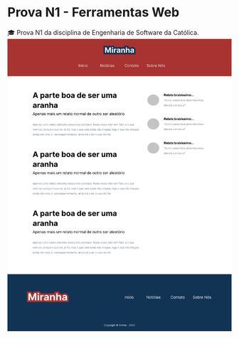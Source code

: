 # Prova N1 - Ferramentas Web
🎓 Prova N1 da disciplina de Engenharia de Software da Católica.
![prototipo]

[prototipo]: ./src/assets/prototipo.png
